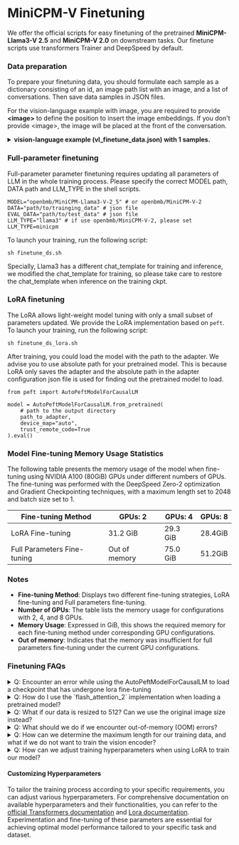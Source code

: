 # MiniCPM-V Finetuning


We offer the official scripts for easy finetuning of the pretrained **MiniCPM-Llama3-V 2.5** and **MiniCPM-V 2.0** on downstream tasks. Our finetune scripts use transformers Trainer and DeepSpeed by default.

### Data preparation

To prepare your finetuning data, you should formulate each sample as a dictionary consisting of an id, an image path list with an image, and a list of conversations. Then save data samples in JSON files.

For the vision-language example with image, you are required to provide **\<image\>** to define the position to insert the image embeddings. If you don't provide \<image\>, the image will be placed at the front of the conversation.

<details>
  <summary>
    <b>vision-language example (vl_finetune_data.json) with 1 samples.</b>
  </summary>

```
  [
    {
      "id": "0",
      "image": 'path/to/image_0.jpg',
      "conversations": [
            {
              'role': 'user', 
              'content': '<image>\nHow many desserts are on the white plate?'
            }, 
            {
                'role': 'assistant', 
                'content': 'There are three desserts on the white plate.'
            },   
            {
                'role': 'user', 
                'content': 'What type of desserts are they?'
            },
            {
                'role': 'assistant', 
                'content': 'The desserts are cakes with bananas and pecans on top. They share similarities with donuts, but the presence of bananas and pecans differentiates them.'
            }, 
            {
                'role': 'user', 
                'content': 'What is the setting of the image?'}, 
            {
                'role': 'assistant', 
                'content': 'The image is set on a table top with a plate containing the three desserts.'
            },
        ]
    },
  ]
```

</details>

### Full-parameter finetuning

Full-parameter parameter finetuning requires updating all parameters of LLM in the whole training process. Please specify the correct MODEL path, DATA path and LLM_TYPE in the shell scripts.

```shell
MODEL="openbmb/MiniCPM-Llama3-V-2_5" # or openbmb/MiniCPM-V-2
DATA="path/to/trainging_data" # json file
EVAL_DATA="path/to/test_data" # json file
LLM_TYPE="llama3" # if use openbmb/MiniCPM-V-2, please set LLM_TYPE=minicpm
```

To launch your training, run the following script:

```
sh finetune_ds.sh
```

Specially, Llama3 has a different chat_template for training and inference, we modified the chat_template for training, so please take care to restore the chat_template when inference on the training ckpt.

### LoRA finetuning

The LoRA allows light-weight model tuning with only a small subset of parameters updated. We provide the LoRA implementation based on `peft`. To launch your training, run the following script:

```
sh finetune_ds_lora.sh
```

After training, you could load the model with the path to the adapter. We advise you to use absolute path for your pretrained model. This is because LoRA only saves the adapter and the absolute path in the adapter configuration json file is used for finding out the pretrained model to load.

```
from peft import AutoPeftModelForCausalLM

model = AutoPeftModelForCausalLM.from_pretrained(
    # path to the output directory
    path_to_adapter,
    device_map="auto",
    trust_remote_code=True
).eval()
```


### Model Fine-tuning Memory Usage Statistics

The following table presents the memory usage of the model when fine-tuning using NVIDIA A100 (80GiB) GPUs under different numbers of GPUs. The fine-tuning was performed with the DeepSpeed Zero-2 optimization and Gradient Checkpointing techniques, with a maximum length set to 2048 and batch size set to 1.

| Fine-tuning Method | GPUs: 2 | GPUs: 4 | GPUs: 8 |
|--------------------|---------|---------|---------|
| LoRA Fine-tuning   | 31.2 GiB| 29.3 GiB|    28.4GiB   |
| Full Parameters Fine-tuning | Out of memory | 75.0 GiB | 51.2GiB |

### Notes
- **Fine-tuning Method**: Displays two different fine-tuning strategies, LoRA fine-tuning and Full parameters fine-tuning.
- **Number of GPUs**: The table lists the memory usage for configurations with 2, 4, and 8 GPUs.
- **Memory Usage**: Expressed in GiB, this shows the required memory for each fine-tuning method under corresponding GPU configurations.
- **Out of memory**: Indicates that the memory was insufficient for full parameters fine-tuning under the current GPU configurations.

### Finetuning FAQs

<details>
<summary>Q: Encounter an error while using the AutoPeftModelForCausalLM to load a checkpoint that has undergone lora fine-tuning</summary>

A: The error as described in [issues 169](https://github.com/OpenBMB/MiniCPM-V/issues/168) occurs because the model lacks `get_input_embeddings` and `set_input_embeddings` methods. Follow these steps to resolve this issue: 

1.**Reload the Fine-Tuned Model:** Make sure you correctly load the checkpoint that has been fine-tuned using lora techniques. Use the following code example to guide you:
   ```python
   from peft import AutoPeftModelForCausalLM

   model = AutoPeftModelForCausalLM.from_pretrained(
       'path_to_your_fine_tuned_checkpoint',  # Path to your fine-tuned checkpoint directory
       output='output/minicpmv2_lora',
       device_map='auto',
       trust_remote_code=True
   ).eval()
   ```
  2.**Update the `model_minicpmv.py` File:**
   - **Verification:** Make sure you verify and update your `model_minicpmv.py` file to ensure it is the latest version.
   - **Update Hugging Face Library Code:** If the issue persists after updating the file, consider updating the related code in the Hugging Face library.
   - **Direct File Copy:** For a quick resolution, directly download and copy the latest `model_minicpmv.py` file into your project. This file is available from the following sources:
     - [MiniCPM-Llama3-V-2_5 on Hugging Face](https://huggingface.co/openbmb/MiniCPM-Llama3-V-2_5/tree/main)
     - [MiniCPM-V-2 on Hugging Face](https://huggingface.co/openbmb/MiniCPM-V-2)
</details>

<details>
<summary>Q: How do I use the `flash_attention_2` implementation when loading a pretrained model?</summary>

A: If your environment supports `flash_attn2`, you can add an argument `_attn_implementation="flash_attention_2"` when using the `AutoModel.from_pretrained` method to load a model. For example:

```python
model = AutoModel.from_pretrained('model_name', _attn_implementation="flash_attention_2")
```
</details>

<details>
<summary>Q: What if our data is resized to 512? Can we use the original image size instead?</summary>

A: Our model supports up to 1344x1344 lossless encoding. If you are currently resizing your images to 512, you might want to try using the original image sizes instead. Our system automatically includes a high-definition image encoding scheme by default.

</details>

<details>
<summary>Q: What should we do if we encounter out-of-memory (OOM) errors?</summary>

A: If you experience OOM issues, consider reducing the batch size (`bs`). To maintain an equivalent total batch size, you can adjust the `gradient_accumulation_steps` setting. This approach allows you to manage memory usage effectively while still processing the desired amount of data per training step.
</details>

<details>
<summary>Q: How can we determine the maximum length for our training data, and what if we do not want to train the vision encoder?</summary>

A: I recommend using this function [here](https://github.com/OpenBMB/MiniCPM-V/blob/main/finetune/dataset.py#L220) to sample the length of your training data. Note that the `input_ids` length includes the image portion. Once you determine the maximum length, you can specify it in the startup command using `--model_max_length xxx`.

Additionally, if you prefer not to train the vision encoder, you can add `--tune_vision false` to your command.

</details>

<details>
<summary>Q: How can we adjust training hyperparameters when using LoRA to train our model?</summary>

A: You can refer to the [LoRA documentation](https://huggingface.co/docs/peft/en/package_reference/lora#peft.LoraConfig) for guidance on adjusting your training hyperparameters when using LoRA. This documentation provides detailed information on configuring various parameters specific to the LoRA adaptation technique.
</details>

#### Customizing Hyperparameters
To tailor the training process according to your specific requirements, you can adjust various hyperparameters. For comprehensive documentation on available hyperparameters and their functionalities, you can refer to the [official Transformers documentation](https://huggingface.co/docs/transformers/main_classes/trainer#transformers.TrainingArguments) and [Lora documentation](https://huggingface.co/docs/peft/en/package_reference/lora#peft.LoraConfig). Experimentation and fine-tuning of these parameters are essential for achieving optimal model performance tailored to your specific task and dataset.
